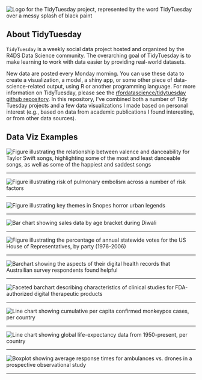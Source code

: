 ![Logo for the TidyTuesday project, represented by the word TidyTuesday over a messy splash of black paint](static/tt_logo.png)

## About TidyTuesday

`TidyTuesday` is a weekly social data project hosted and organized by the R4DS Data Science community. The overarching goal of TidyTuesday is to make learning to work with data easier by providing real-world datasets.

New data are posted every Monday morning. You can use these data to create a visualization, a model, a shiny app, or some other piece of data-science-related output, using R or another programming language. For more information on TidyTuesday, please see the [rfordatascience/tidytuesday github repository](https://github.com/rfordatascience/tidytuesday). In this repository, I've combined both a number of Tidy Tuesday projects and a few data visualizations I made based on personal interest (e.g., based on data from academic publications I found interesting, or from other data sources).


## Data Viz Examples

![Figure illustrating the relationship between valence and danceability for Taylor Swift songs, highlighting some of the most and least danceable songs, as well as some of the happiest and saddest songs](2023/week42_taylorswift/valence_vs_danceability.png)

---

![Figure illustrating risk of pulmonary embolism across a number of risk factors](2023/week43_risk/pe_risk.png)

---

![Figure illustrating key themes in Snopes horror urban legends](2023/week44_horror_legends/scary_snopes.png)

---


![Bar chart showing sales data by age bracket during Diwali](2023/week46_diwali/diwali_stacked_bar.png)

---

![Figure illustrating the percentage of annual statewide votes for the US House of Representatives, by party (1976-2006)](2023/week45_electionresults/pct_votes_by_state.png)

---

![Barchart showing the aspects of their digital health records that Austrailian survey respondents found helpful](2023/otherdata1_digitalhealthtrust/digital_health_interest_overall.png)

---

![Faceted barchart describing characteristics of clinical studies for FDA-authorized digital therapeutic products](2023/otherdata2_pdtauthorizations/RCT_stats.png)

---

![Line chart showing cumulative per capita confirmed monkeypox cases, per country](2023/otherdata3_monkeypox/cumulative_monkeypox.png)

---


![Line chart showing global life-expectancy data from 1950-present, per country](2023/week49_lifeexpectancy/le_line.png)

---

![Boxplot showing average response times for ambulances vs. drones in a prospective observational study](2023/otherdata4_droneaed/drone_box.png)

---

